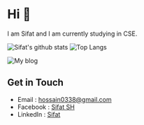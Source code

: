# Hi 👋 
I am Sifat and I am currently studying in CSE.

![Sifat's github stats](https://github-readme-stats.vercel.app/api?username=shhossain&show_icons=true&line_height=21&show_icons=true&theme=nord)
![Top Langs](https://github-readme-stats.vercel.app/api/top-langs/?username=shhossain&show_icons=true&layout=compact&theme=nord&count_private=truecount_private=true)


![My blog](https://github-read-medium.vercel.app/latest?username=sifat777&limit=2&theme=nord)

## Get in Touch
- Email    : [hossain0338@gmail.com](mailto:hossain0338@gmail.com)
- Facebook : [Sifat SH](https://www.facebook.com/shafayath7)
- LinkedIn : [Sifat](https://www.linkedin.com/in/sifat777/)
